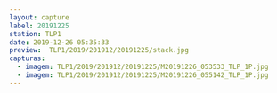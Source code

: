 ```yaml
---
layout: capture
label: 20191225
station: TLP1
date: 2019-12-26 05:35:33
preview:  TLP1/2019/201912/20191225/stack.jpg
capturas:
  - imagem: TLP1/2019/201912/20191225/M20191226_053533_TLP_1P.jpg
  - imagem: TLP1/2019/201912/20191225/M20191226_055142_TLP_1P.jpg
---
```

